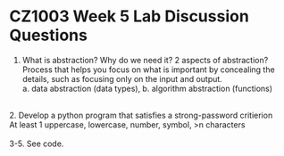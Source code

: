 # CZ1003 Week 5 Lab Discussion Questions

1. What is abstraction? Why do we need it? 2 aspects of abstraction?<br/>
Process that helps you focus on what is important by concealing the details, such as focusing only on the input and output.<br/>
a. data abstraction (data types), b. algorithm abstraction (functions)<br/>
<br/>
2. Develop a python program that satisfies a strong-password critierion<br/>
At least 1 uppercase, lowercase, number, symbol, >n characters<br/>
<br/>
3-5. See code.
